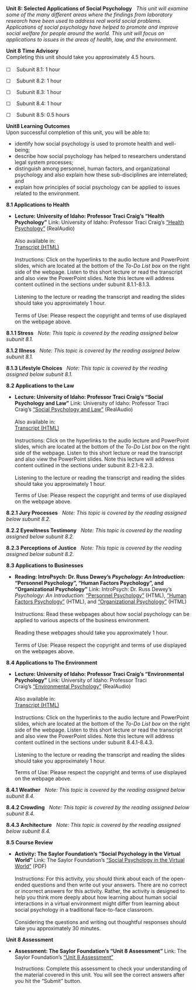 **Unit 8: Selected Applications of Social Psychology** <span
id="8"></span> 
*This unit will examine some of the many different areas where the
findings from laboratory research have been used to address real world
social problems. Applications of social psychology have helped to
promote and improve social welfare for people around the world. This
unit will focus on applications to issues in the areas of health, law,
and the environment.*

**Unit 8 Time Advisory**  
Completing this unit should take you approximately 4.5 hours.  
    
 ☐    Subunit 8.1: 1 hour  
  
 ☐    Subunit 8.2: 1 hour  
  
 ☐    Subunit 8.3: 1 hour  
  
 ☐    Subunit 8.4: 1 hour  
  
 ☐    Subunit 8.5: 0.5 hours

**Unit8 Learning Outcomes**  
Upon successful completion of this unit, you will be able to:  
-   identify how social psychology is used to promote health and
    well-being;
-   describe how social psychology has helped to researchers understand
    legal system processes;
-   distinguish among personnel, human factors, and organizational
    psychology and also explain how these sub-disciplines are
    interrelated; and
-   explain how principles of social psychology can be applied to issues
    related to the environment.

**8.1 Applications to Health** <span id="8.1"></span> 
-   **Lecture: University of Idaho: Professor Traci Craig’s “Health
    Psychology”**
    Link: University of Idaho: Professor Traci Craig’s [“Health
    Psychology”](http://www.class.uidaho.edu/psyc320/lessons/lesson05/lesson05-1.htm) (RealAudio)  
        
     Also available in:  
     [Transcript
    (HTML)](http://www.class.uidaho.edu/psyc320/lessons/lesson05/lesson05-1_transcript.htm)  
        
     Instructions: Click on the hyperlinks to the audio lecture and
    PowerPoint slides, which are located at the bottom of the *To-Do
    List box* on the right side of the webpage. Listen to this short
    lecture or read the transcript and also view the PowerPoint
    slides. Note this lecture will address content outlined in the
    sections under subunit 8.1.1-8.1.3.  
        
     Listening to the lecture or reading the transcript and reading the
    slides should take you approximately 1 hour.  
        
     Terms of Use: Please respect the copyright and terms of use
    displayed on the webpage above.

**8.1.1 Stress** <span id="8.1.1"></span> 
*Note: This topic is covered by the reading assigned below subunit 8.1.*

**8.1.2 Illness** <span id="8.1.2"></span> 
*Note: This topic is covered by the reading assigned below subunit 8.1.*

**8.1.3 Lifestyle Choices** <span id="8.1.3"></span> 
*Note: This topic is covered by the reading assigned below subunit 8.1.*

**8.2 Applications to the Law** <span id="8.2"></span> 
-   **Lecture: University of Idaho: Professor Traci Craig’s “Social
    Psychology and Law”**
    Link: University of Idaho: Professor Traci Craig’s [“Social
    Psychology and
    Law”](http://www.class.uidaho.edu/psyc320/lessons/lesson13/lesson13-1.htm) (RealAudio)  
        
     Also available in:  
     [Transcript
    (HTML)](http://www.class.uidaho.edu/psyc320/lessons/lesson13/lesson13-1_transcript.htm)  
        
     Instructions: Click on the hyperlinks to the audio lecture and
    PowerPoint slides, which are located at the bottom of the *To-Do
    List box* on the right side of the webpage. Listen to this short
    lecture or read the transcript and also view the PowerPoint
    slides. Note this lecture will address content outlined in the
    sections under subunit 8.2.1-8.2.3.  
        
     Listening to the lecture or reading the transcript and reading the
    slides should take you approximately 1 hour.  
      
     Terms of Use: Please respect the copyright and terms of use
    displayed on the webpage above.

**8.2.1 Jury Processes** <span id="8.2.1"></span> 
*Note: This topic is covered by the reading assigned below subunit 8.2.*

**8.2.2 Eyewitness Testimony** <span id="8.2.2"></span> 
*Note: This topic is covered by the reading assigned below subunit 8.2.*

**8.2.3 Perceptions of Justice** <span id="8.2.3"></span> 
*Note: This topic is covered by the reading assigned below subunit 8.2.*

**8.3 Applications to Businesses** <span id="8.3"></span> 
-   **Reading: IntroPsych: Dr. Russ Dewey’s *Psychology: An
    Introduction*: “Personnel Psychology”, “Human Factors Psychology”,
    and “Organizational Psychology”**
    Link: IntroPsych: Dr. Russ Dewey’s *Psychology: An Introduction*:
    [“Personnel
    Psychology”](http://www.intropsych.com/ch15_social/personnel_psychology.html)
    (HTML), [“Human Factors
    Psychology”](http://www.intropsych.com/ch15_social/human_factors_psychology.html)
    (HTML), and [“Organizational
    Psychology”](http://www.intropsych.com/ch15_social/organizational_psychology.html)
    (HTML)  
        
     Instructions: Read these webpages about how social psychology can
    be applied to various aspects of the business environment.  
        
     Reading these webpages should take you approximately 1 hour.  
        
     Terms of Use: Please respect the copyright and terms of use
    displayed on the webpages above.

**8.4 Applications to The Environment** <span id="8.4"></span> 
-   **Lecture: University of Idaho: Professor Traci Craig’s
    “Environmental Psychology”**
    Link: University of Idaho: Professor Traci Craig’s [“Environmental
    Psychology”](http://www.class.uidaho.edu/psyc320/lessons/lesson15/lesson15-1.htm) (RealAudio)  
        
     Also available in:  
     [Transcript
    (HTML)](http://www.class.uidaho.edu/psyc320/lessons/lesson15/lesson15-1_transcript.htm)  
        
     Instructions: Click on the hyperlinks to the audio lecture and
    PowerPoint slides, which are located at the bottom of the *To-Do
    List box* on the right side of the webpage. Listen to this short
    lecture or read the transcript and also view the PowerPoint
    slides. Note this lecture will address content outlined in the
    sections under subunit 8.4.1-8.4.3.  
        
     Listening to the lecture or reading the transcript and reading the
    slides should take you approximately 1 hour.  
      
     Terms of Use: Please respect the copyright and terms of use
    displayed on the webpage above.

**8.4.1 Weather** <span id="8.4.1"></span> 
*Note: This topic is covered by the reading assigned below subunit 8.4.*

**8.4.2 Crowding** <span id="8.4.2"></span> 
*Note: This topic is covered by the reading assigned below subunit 8.4.*

**8.4.3 Architecture** <span id="8.4.3"></span> 
*Note: This topic is covered by the reading assigned below subunit 8.4.*

**8.5 Course Review** <span id="8.5"></span> 
-   **Activity: The Saylor Foundation’s “Social Psychology in the
    Virtual World”**
    Link: The Saylor Foundation’s [“Social Psychology in the Virtual
    World”](http://www.saylor.org/site/wp-content/uploads/2013/03/PSYCH301-8.5-SOCIAL-PSYCHOLOGY-IN-THE-VIRTUAL-WORLD.pdf)
    (PDF)  
        
     Instructions: For this activity, you should think about each of the
    open-ended questions and then write out your answers. There are no
    correct or incorrect answers for this activity. Rather, the activity
    is designed to help you think more deeply about how learning about
    human social interactions in a virtual environment might differ from
    learning about social psychology in a traditional face-to-face
    classroom.  
        
     Considering the questions and writing out thoughtful responses
    should take you approximately 30 minutes.

**Unit 8 Assessment** <span id="8.6"></span> 
-   **Assessment: The Saylor Foundation’s “Unit 8 Assessment”**
    Link: The Saylor Foundation’s [“Unit 8
    Assessment”](http://school.saylor.org/mod/quiz/view.php?id=1331)  
      
     Instructions: Complete this assessment to check your understanding
    of the material covered in this unit. You will see the correct
    answers after you hit the “Submit” button.


